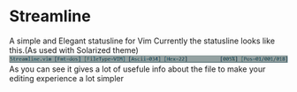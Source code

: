 # Streamline
A simple and Elegant statusline for Vim
Currently the statusline looks like this.(As used with Solarized theme)
![Streamline image](streamline.png)
As you can see it gives a lot of usefule info about the file to make your editing experience a lot simpler
